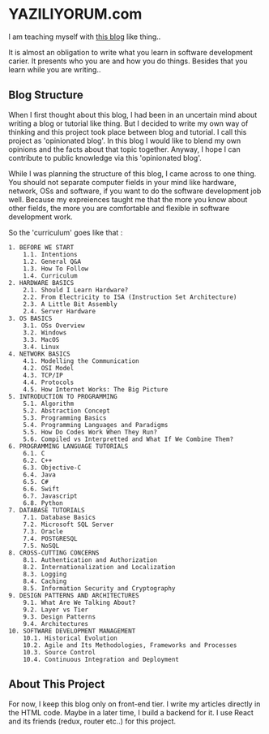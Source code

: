 # YAZILIYORUM.com
I am teaching myself with [this blog](www.yaziliyorum.com) like thing..

It is almost an obligation to write what you learn in software development carier. It presents who you are and how you do things. Besides that you learn while you are writing..


## Blog Structure
When I first thought about this blog, I had been in an uncertain mind about writing a blog or tutorial like thing. But I decided to write my own way of thinking and this project took place between blog and tutorial. I call this project as 'opinionated blog'. In this blog I would like to blend my own opinions and the facts about that topic together. Anyway, I hope I can contribute to public knowledge via this 'opinionated blog'.

While I was planning the structure of this blog, I came across to one thing. You should not separate computer fields in your mind like hardware, network, OSs and software, if you want to do the software development job well. Because my expreiences taught me that the more you know about other fields, the more you are comfortable and flexible in software development work.

So the 'curriculum' goes like that : 

    1. BEFORE WE START
        1.1. Intentions
        1.2. General Q&A
        1.3. How To Follow
        1.4. Curriculum
    2. HARDWARE BASICS
        2.1. Should I Learn Hardware?
        2.2. From Electricity to ISA (Instruction Set Architecture)
        2.3. A Little Bit Assembly
        2.4. Server Hardware
    3. OS BASICS
        3.1. OSs Overview
        3.2. Windows
        3.3. MacOS
        3.4. Linux
    4. NETWORK BASICS
        4.1. Modelling the Communication
        4.2. OSI Model
        4.3. TCP/IP
        4.4. Protocols
        4.5. How Internet Works: The Big Picture
    5. INTRODUCTION TO PROGRAMMING
        5.1. Algorithm
        5.2. Abstraction Concept
        5.3. Programming Basics
        5.4. Programming Languages and Paradigms
        5.5. How Do Codes Work When They Run?
        5.6. Compiled vs Interpretted and What If We Combine Them?
    6. PROGRAMMING LANGUAGE TUTORIALS
        6.1. C
        6.2. C++
        6.3. Objective-C
        6.4. Java
        6.5. C#
        6.6. Swift
        6.7. Javascript
        6.8. Python
    7. DATABASE TUTORIALS
        7.1. Database Basics
        7.2. Microsoft SQL Server
        7.3. Oracle 
        7.4. POSTGRESQL
        7.5. NoSQL
    8. CROSS-CUTTING CONCERNS
        8.1. Authentication and Authorization
        8.2. Internationalization and Localization
        8.3. Logging
        8.4. Caching
        8.5. Information Security and Cryptography
    9. DESIGN PATTERNS AND ARCHITECTURES
        9.1. What Are We Talking About?
        9.2. Layer vs Tier
        9.3. Design Patterns
        9.4. Architectures
    10. SOFTWARE DEVELOPMENT MANAGEMENT
        10.1. Historical Evolution
        10.2. Agile and Its Methodologies, Frameworks and Processes
        10.3. Source Control
        10.4. Continuous Integration and Deployment


## About This Project
For now, I keep this blog only on front-end tier. I write my articles directly in the HTML code. Maybe in a later time, I build a backend for it. I use React and its friends (redux, router etc..) for this project. 
